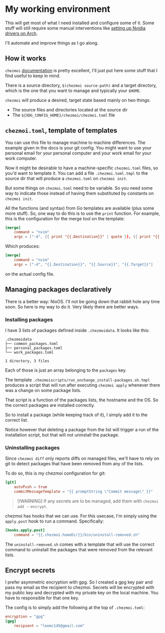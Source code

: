 # My working environment

This will get most of what I need installed and configure some of it. Some stuff
will still require some manual interventions like
[setting up Nvidia drivers on Arch](https://github.com/korvahannu/arch-nvidia-drivers-installation-guide).

I'll automate and improve things as I go along.

## How it works

`chezmoi` [documentation](https://www.chezmoi.io/user-guide/) is pretty
excellent, I'll just put here some stuff that I find useful to keep in mind.

There is a source directory, `$(chezmoi source-path)` and a target directory,
which is the one that you want to manage and typically your `$HOME`.

`chezmoi` will produce a desired, target state based mainly on two things:

- The source files and directories located at the source dir
- The `${XDG_CONFIG_HOME}/chezmoi/chezmoi.toml` file

## `chezmoi.toml`, template of templates

You can use this file to manage machine to machine differences. The example
given in the docs is your git config. You might want to use your personal email
for your personal computer and your work email for your work computer.

Now it might be desirable to have a machine-specific `chezmoi.toml` files, so
you'd want to template it. You can add a file `.chezmoi.toml.tmpl` to the source
dir that will produce a `chezmoi.toml` on `chezmoi init`.

But some things on `chezmoi.toml` need to be variable. So you need some way to
indicate those instead of having them substituted by constants on
`chezmoi init`.

All the functions (and syntax) from Go templates are available (plus some more
stuff). So, one way to do this is to use the `print` function. For example, this
is the configuration for the merge tool on the template:

```toml
[merge]
    command = "nvim"
    args = ["-d", {{ print "{{.Destination}}" | quote }}, {{ print "{{.Source}}" | quote }}, {{ print "{{.Target}}" | quote }}]
```

Which produces:

```toml
[merge]
    command = "nvim"
    args = ["-d", "{{.Destination}}", "{{.Source}}", "{{.Target}}"]
```

on the actual config file.

## Managing packages declaratively

There is a better way: NixOS. I'll not be going down that rabbit hole any time
soon. So here is my way to do it. Very likely there are better ways.

### Installing packages

I have 3 lists of packages defined inside `.chezmoidata`. It looks like this:

```output
.chezmoidata
├── common_packages.toml
├── personal_packages.toml
└── work_packages.toml

1 directory, 3 files
```

Each of those is just an array belonging to the `packages` key.

The template `.chezmoiscripts/run_onchange_install-packages.sh.tmpl` produces a
script that will run after executing `chezmoi apply` whenever there was a change
on some package lists.

That script is a function of the packages lists, the hostname and the OS. So the
correct packages are installed correctly.

So to install a package (while keeping track of it), I simply add it to the
correct list.

Notice however that deleting a package from the list will trigger a run of the
installation script, but that will not uninstall the package.

### Uninstalling packages

Since `chezmoi diff` only reports diffs on managed files, we'll have to rely on
git to detect packages that have been removed from any of the lists.

To do so, this is my chezmoi configuration for git:

```toml
[git]
    autoPush = true
    commitMessageTemplate = "{{ promptString \"Commit message\" }}"
```

> [!WARNING] If any secrets are to be managed, add them with
> `chezmoi add --encrypt`.

chezmoi has hooks that we can use. For this usecase, I'm simply using the
`apply.post` hook to run a command. Specifically:

```toml
[hooks.apply.post]
    command = "{{.chezmoi.homeDir}}/bin/uninstall-removed.sh"
```

The `uninstall-removed.sh` comes with a template that will use the correct
command to uninstall the packages that were removed from the relevant lists.

## Encrypt secrets

I prefer asymmetric encryption with gpg. So I created a gpg key pair and pass my
email as the recipient to chezmoi. Secrets will be encrypted with my public key
and decrypted with my private key on the local machine. You have to responsible
for that one key.

The config is to simply add the following at the top of `.chezmoi.toml`:

```toml
encryption = "gpg"
[gpg]
    recipient = "leomc145@gmail.com"
```
